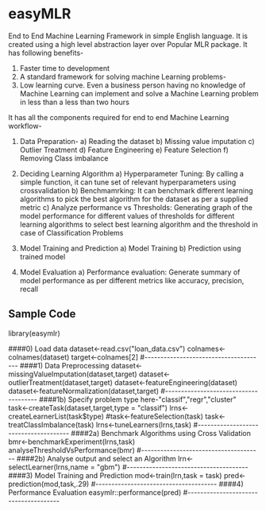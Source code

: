 # easyMLR
End to End Machine Learning Framework in simple English language. It is created using a high level abstraction layer over Popular MLR package. It has following benefits-

1)	Faster time to development 
2)	A standard framework for solving machine Learning problems-
3)	Low learning curve. Even a business person having no knowledge of Machine Learning can implement and solve a Machine Learning problem in less than a less than two hours

It has all the components required for end to end Machine Learning workflow-
1)	Data Preparation-
  a)	Reading the dataset
  b)	Missing value imputation
  c)	Outlier Treatment
  d)	Feature Engineering
  e)	Feature Selection
  f)	Removing Class imbalance

2)	Deciding Learning Algorithm
  a)	Hyperparameter Tuning: By calling a simple function, it can tune set of relevant hyperparameters using crossvalidation
  b)	Benchmamrking: It can benchmark different learning algorithms to pick the best algorithm for the dataset as per a supplied metric
  c)	Analyze performance vs  Thresholds: Generating graph of the model performance for different values of thresholds for different learning algorithms to select best learning algorithm and the threshold in case of Classification Problems

3)	Model Training and Prediction
  a)	Model Training
  b)	Prediction using trained model	

4)	Model Evaluation
  a)	Performance evaluation: Generate summary of model performance as per different metrics like accuracy, precision, recall



Sample Code
---------------------------------------
library(easymlr)

####0) Load data
dataset<-read.csv("loan_data.csv")
colnames<-colnames(dataset)
target<-colnames[2]
#--------------------------------------
####1) Data Preprocessing 
dataset<-missingValueImputation(dataset,target)
dataset<-outlierTreatment(dataset,target)
dataset<-featureEngineering(dataset)
dataset<-featureNormalization(dataset,target)
#--------------------------------------
####1b) Specify problem type here-"classif","regr","cluster"
task<-createTask(dataset,target,type = "classif")
lrns<-createLearnerList(task$type)
#task<-featureSelection(task)
task<-treatClassImbalance(task)
lrns<-tuneLearners(lrns,task)
#--------------------------------------
####2a) Benchmark Algorithms using Cross Validation
bmr<-benchmarkExperiment(lrns,task)
analyseThresholdVsPerformance(bmr)
#--------------------------------------
####2b) Analyse output and select an Algorithm
lrn<-selectLearner(lrns,name = "gbm")
#--------------------------------------
####3) Model Training and Prediction
mod<-train(lrn,task = task)
pred<-prediction(mod,task,.29)
#--------------------------------------
####4) Performance Evaluation
easymlr::performance(pred)
#--------------------------------------
